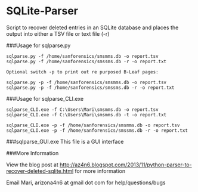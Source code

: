 SQLite-Parser
=============

Script to recover deleted entries in an SQLite database and places the output into either a TSV file or text file (-r)

###Usage for sqlparse.py

    sqlparse.py -f /home/sanforensics/smsmms.db -o report.tsv
    sqlparse.py -f /home/sanforensics/smssms.db -r -o report.txt
	
	Optional switch -p to print out re purposed B-Leaf pages:
	
	sqlparse.py -p -f /home/sanforensics/smsmms.db -o report.tsv
    sqlparse.py -p -f /home/sanforensics/smssms.db -r -o report.txt
	
    
###Usage for sqlparse_CLI.exe

    sqlparse_CLI.exe -f C:\Users\Mari\smsmms.db -o report.tsv
    sqlparse_CLI.exe -f C:\Users\Mari\smsmms.db -t -o report.txt
	
	sqlparse_CLI.exe -p -f /home/sanforensics/smsmms.db -o report.tsv
    sqlparse_CLI.exe -p -f /home/sanforensics/smssms.db -r -o report.txt

###sqlparse_GUI.exe
This file is a GUI interface

###More Information

View the blog post at http://az4n6.blogspot.com/2013/11/python-parser-to-recover-deleted-sqlite.html for more information






Email Mari,  arizona4n6 at gmail dot com for help/questions/bugs
